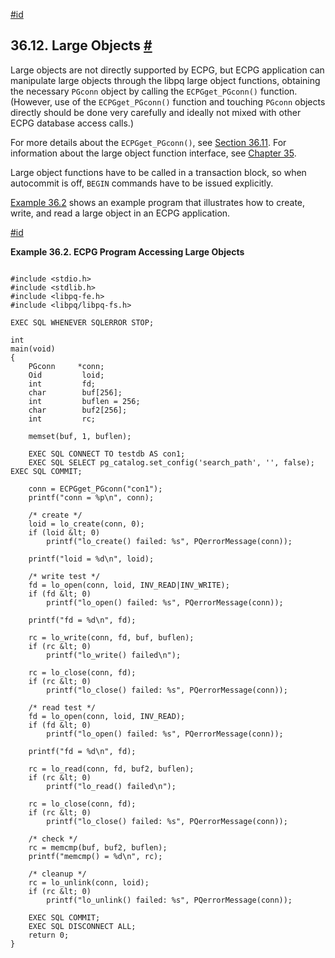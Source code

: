 [#id](#ECPG-LO)

## 36.12. Large Objects [#](#ECPG-LO)

Large objects are not directly supported by ECPG, but ECPG application can manipulate large objects through the libpq large object functions, obtaining the necessary `PGconn` object by calling the `ECPGget_PGconn()` function. (However, use of the `ECPGget_PGconn()` function and touching `PGconn` objects directly should be done very carefully and ideally not mixed with other ECPG database access calls.)

For more details about the `ECPGget_PGconn()`, see [Section 36.11](ecpg-library). For information about the large object function interface, see [Chapter 35](largeobjects).

Large object functions have to be called in a transaction block, so when autocommit is off, `BEGIN` commands have to be issued explicitly.

[Example 36.2](ecpg-lo#ECPG-LO-EXAMPLE) shows an example program that illustrates how to create, write, and read a large object in an ECPG application.

[#id](#ECPG-LO-EXAMPLE)

**Example 36.2. ECPG Program Accessing Large Objects**

```

#include <stdio.h>
#include <stdlib.h>
#include <libpq-fe.h>
#include <libpq/libpq-fs.h>

EXEC SQL WHENEVER SQLERROR STOP;

int
main(void)
{
    PGconn     *conn;
    Oid         loid;
    int         fd;
    char        buf[256];
    int         buflen = 256;
    char        buf2[256];
    int         rc;

    memset(buf, 1, buflen);

    EXEC SQL CONNECT TO testdb AS con1;
    EXEC SQL SELECT pg_catalog.set_config('search_path', '', false); EXEC SQL COMMIT;

    conn = ECPGget_PGconn("con1");
    printf("conn = %p\n", conn);

    /* create */
    loid = lo_create(conn, 0);
    if (loid &lt; 0)
        printf("lo_create() failed: %s", PQerrorMessage(conn));

    printf("loid = %d\n", loid);

    /* write test */
    fd = lo_open(conn, loid, INV_READ|INV_WRITE);
    if (fd &lt; 0)
        printf("lo_open() failed: %s", PQerrorMessage(conn));

    printf("fd = %d\n", fd);

    rc = lo_write(conn, fd, buf, buflen);
    if (rc &lt; 0)
        printf("lo_write() failed\n");

    rc = lo_close(conn, fd);
    if (rc &lt; 0)
        printf("lo_close() failed: %s", PQerrorMessage(conn));

    /* read test */
    fd = lo_open(conn, loid, INV_READ);
    if (fd &lt; 0)
        printf("lo_open() failed: %s", PQerrorMessage(conn));

    printf("fd = %d\n", fd);

    rc = lo_read(conn, fd, buf2, buflen);
    if (rc &lt; 0)
        printf("lo_read() failed\n");

    rc = lo_close(conn, fd);
    if (rc &lt; 0)
        printf("lo_close() failed: %s", PQerrorMessage(conn));

    /* check */
    rc = memcmp(buf, buf2, buflen);
    printf("memcmp() = %d\n", rc);

    /* cleanup */
    rc = lo_unlink(conn, loid);
    if (rc &lt; 0)
        printf("lo_unlink() failed: %s", PQerrorMessage(conn));

    EXEC SQL COMMIT;
    EXEC SQL DISCONNECT ALL;
    return 0;
}
```
